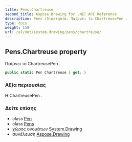 ```yaml
---
title: Pens.Chartreuse
second_title: Aspose.Drawing for .NET API Reference
description: Pens ιδιοκτησία. Παίρνει το ChartreusePen .
type: docs
weight: 150
url: /el/net/system.drawing/pens/chartreuse/
---
```

## Pens.Chartreuse property

Παίρνει το ChartreusePen .

```csharp
public static Pen Chartreuse { get; }
```

### Αξία περιουσίας

Η ChartreusePen .

### Δείτε επίσης

* class [Pen](../../pen/)
* class [Pens](../)
* χώρος ονομάτων [System.Drawing](../../pens/)
* συνέλευση [Aspose.Drawing](../../../)


